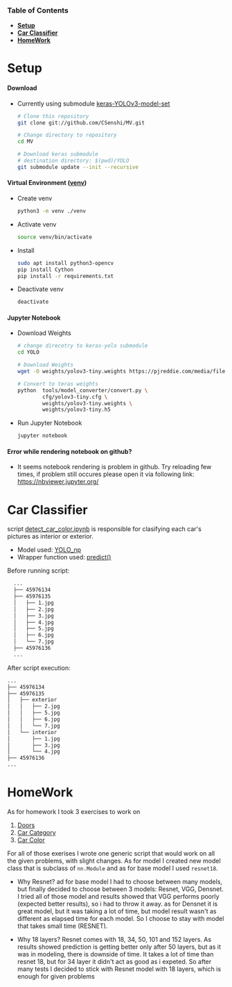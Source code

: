 ### Table of Contents
* **[Setup](#Setup)**
* **[Car Classifier](#carclassifier)**
* **[HomeWork](#HomeWork)**

<a name="Setup"></a>

# Setup 

  #### Download
  * Currently using submodule [keras-YOLOv3-model-set](https://github.com/david8862/keras-YOLOv3-model-set)
    ```bash
    # Clone this repository
    git clone git://github.com/CSenshi/MV.git

    # Change directory to repository
    cd MV

    # Download keras submodule
    # destination directory: $(pwd)/YOLO
    git submodule update --init --recursive
    ```

  #### Virtual Environment ([venv](https://docs.python.org/3/library/venv))

  * Create venv
    ```bash
    python3 -m venv ./venv
    ```

  * Activate venv
    ```bash
    source venv/bin/activate
    ```

  * Install
    ```bash
    sudo apt install python3-opencv
    pip install Cython
    pip install -r requirements.txt
    ```

  * Deactivate venv
    ```bash
    deactivate
    ```

  #### Jupyter Notebook
  * Download Weights
    ```bash
    # change direcotry to keras-yolo submodule
    cd YOLO

    # Download Weights
    wget -O weights/yolov3-tiny.weights https://pjreddie.com/media/files/yolov3-tiny.weights

    # Convert to teras weights
    python  tools/model_converter/convert.py \
            cfg/yolov3-tiny.cfg \
            weights/yolov3-tiny.weights \
            weights/yolov3-tiny.h5
    ```

  * Run Jupyter Notebook
    ```bash
    jupyter notebook
    ```
  #### Error while rendering notebook on github?
  * It seems notebook rendering is problem in github. Try reloading few times, if problem still occures please open it via following link: <br>     https://nbviewer.jupyter.org/

<a name="carclassifier"></a>

# Car Classifier
script [detect_car_color.ipynb](detect_car_color.ipynb) is responsible for clasifying each car's pictures as interior or exterior. 

* Model used: [YOLO_np](https://github.com/david8862/keras-YOLOv3-model-set/blob/25bcf6bcc3187a6199b34dd46a00d916334ba656/yolo.py#L46)
* Wrapper function used: [predict()](https://github.com/david8862/keras-YOLOv3-model-set/blob/25bcf6bcc3187a6199b34dd46a00d916334ba656/yolo.py#L122)

Before running script:
```bash
  ...
  ├── 45976134
  ├── 45976135
  │   ├── 1.jpg
  │   ├── 2.jpg
  │   ├── 3.jpg
  │   ├── 4.jpg
  │   ├── 5.jpg
  │   ├── 6.jpg
  │   └── 7.jpg
  ├── 45976136
  ...
```

After script execution:
```bash
...
├── 45976134
├── 45976135
│   ├── exterior
│   │   ├── 2.jpg
│   │   ├── 5.jpg
│   │   ├── 6.jpg
│   │   └── 7.jpg
│   └── interior
│       ├── 1.jpg
│       ├── 3.jpg
│       └── 4.jpg
├── 45976136
...
```


<a name="HomeWork"></a>

# HomeWork
As for homework I took 3 exercises to work on
1. [Doors](detect_door_type.ipynb)
2. [Car Category](detect_car_type.ipynb)
3. [Car Color](detect_car_color.ipynb)

For all of those exerises I wrote one generic script that would work on all the given problems, with slight changes. As for model I created new model class that is subclass of `nn.Module` and as for base model I used `resnet18`.

  * Why Resnet?
 ad for base model I had to choose between many models, but finally decided to choose between 3 models: Resnet, VGG, Densnet. I tried all of those model and results showed that VGG performs poorly (expected better results), so i had to throw it away. as for Densnet it is great model, but it was taking a lot of time, but model result wasn't as different as elapsed time for each model. So I choose to stay with model that takes small time (RESNET).
 
  * Why 18 layers?
  Resnet comes with 18, 34, 50, 101 and 152 layers. As results showed prediction is getting better only after 50 layers, but as it was in modeling, there is downside of time. It takes a lot of time than resnet 18, but for 34 layer it didn't act as good as i expeted. So after many tests I decided to stick with Resnet model with 18 layers, which is enough for given problems
